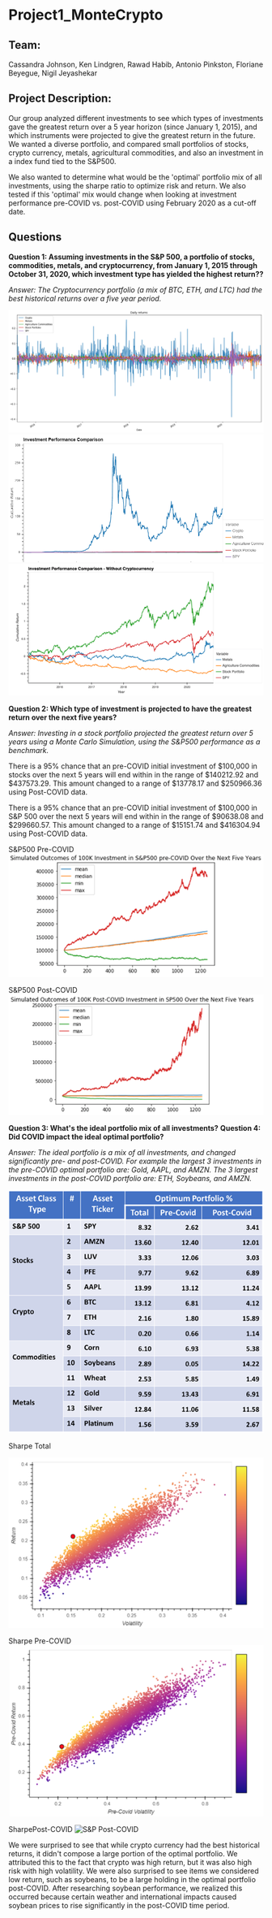 # **Project1_MonteCrypto**

## Team: 

Cassandra Johnson, Ken Lindgren, Rawad Habib, Antonio Pinkston, Floriane Beyegue, Nigil Jeyashekar 

## Project Description: 

Our group analyzed different investments to see which types of investments gave the greatest return over a 5 year horizon (since January 1, 2015), and which instruments were projected to give the greatest return in the future.  We wanted a diverse portfolio, and compared small portfolios of stocks, crypto currency, metals, agricultural commodities, and also an investment in a index fund tied to the S&P500.  

We also wanted to determine what would be the 'optimal' portfolio mix of all investments, using the sharpe ratio to optimize risk and return.  We also tested if this 'optimal' mix would change when looking at investment performance pre-COVID vs. post-COVID using February 2020 as a cut-off date.  


## Questions 

**Question 1: Assuming investments in the S&P 500, a portfolio of stocks, commodities, metals, and cryptocurrency, from January 1, 2015 through October 31, 2020, which investment type has yielded the highest return??**

*Answer: The Cryptocurrency portfolio (a mix of BTC, ETH, and LTC) had the best historical returns over a five year period.*

![Daily Returns](/Images/Daily_Returns.png)
![Cumulative Returns](/Images/Cumulative_Returns.png)
![Cumulative Returns Without Crypto](/Images/Investments_withoutcrypto.png)



**Question 2: Which type of investment is projected to have the greatest return over the next five years?**

*Answer: Investing in a stock portfolio projected the greatest return over 5 years using a Monte Carlo Simulation, using the S&P500 performance as a benchmark.*  

There is a 95% chance that an pre-COVID initial investment of $100,000 in stocks over the next 5 years will end within in the range of $140212.92 and $437573.29.  This amount changed to a range of $13778.17 and $250966.36 using Post-COVID data.

There is a 95% chance that an pre-COVID initial investment of $100,000 in S&P 500 over the next 5 years will end within in the range of $90638.08 and $299660.57.  This amount changed to a range of $15151.74 and $416304.94 using Post-COVID data.  


S&P500 Pre-COVID
![S&P Pre-COVID](/Images/SP500_pre_covid.png)

S&P500 Post-COVID
![S&P Post-COVID](/Images/SP500_post_covid.png)


**Question 3: What's the ideal portfolio mix of all investments?**
**Question 4: Did COVID impact the ideal optimal portfolio?**

*Answer: The ideal portfolio is a mix of all investments, and changed significantly pre- and post-COVID.  For example the largest 3 investments in the pre-COVID optimal portfolio are: Gold, AAPL, and AMZN.  The 3 largest investments in the post-COVID portfolio are: ETH, Soybeans, and AMZN.*

![Optimum Portfolio](/Images/Optimal_portfolio.png)

Sharpe Total

![S&P Post-COVID](/Images/Sharpe_total.png)

Sharpe Pre-COVID
![S&P Post-COVID](/Images/Sharpe_precovid.png)

SharpePost-COVID
![S&P Post-COVID](/Images/SP500_postcovid.png)

We were surprised to see that while crypto currency had the best historical returns, it didn't compose a large portion of the optimal portfolio.  We attributed this to the fact that crypto was high return, but it was also high risk with high volatility.  We were also surprised to see items we considered low return, such as soybeans, to be a large holding in the optimal portfolio post-COVID.  After researching soybean performance, we realized this occurred because certain weather and international impacts caused soybean prices to rise significantly in the post-COVID time period. 

